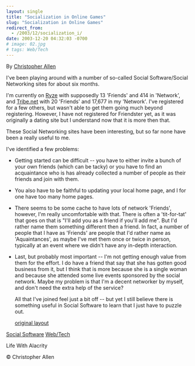 ```yaml
---
layout: single
title: "Socialization in Online Games"
slug: "Socialization in Online Games"
redirect_from:
  - /2003/12/socialization_i/
date: 2003-12-20 04:32:03 -0700
# image: 02.jpg
# tags: Web/Tech
---
```


By [Christopher Allen](/about)

I've been playing around with a number of so-called Social Software/Social Networking sites for about six months.

I'm currently on [Ryze](http://new.ryze.com/view.php?who=ChristopherA) with supposedly 13 'Friends' and 414 in 'Network', and [Tribe.net](http://cluster.tribe.net/tribe/servlet/template/pub%2Cpcard%2CBasics.vm?personid=ce34093a-3c72-4954-b52f-3d6bc51884af) with 20 'Friends' and 17,677 in my 'Network'. I've registered for a few others, but wasn't able to get them going much beyond registering. However, I have not registered for Friendster yet, as it was originally a dating site but I understand now that it is more then that.

These Social Networking sites have been interesting, but so far none have been a really useful to me.

I've identified a few problems:

* Getting started can be difficult -- you have to either invite a bunch of your own friends (which can be tacky) or you have to find an acquaintance who is has already collected a number of people as their friends and join with them.
    
* You also have to be faithful to updating your local home page, and I for one have too many home pages.
    
* There seems to be some cache to have lots of network 'Friends', however, I'm really uncomfortable with that. There is often a 'tit-for-tat' that goes on that is "I'll add you as a friend if you'll add me". But I'd rather name them something different then a friend. In fact, a number of people that I have as 'Friends' are people that I'd rather name as 'Aquaintances', as maybe I've met them once or twice in person, typically at an event where we didn't have any in-depth interaction.
    
* Last, but probably most important -- I'm not getting enough value from them for the effort. I do have a friend that say that she has gotten good business from it, but I think that is more because she is a single woman and because she attended some live events sponsored by the social network. Maybe my problem is that I'm a decent networker by myself, and don't need the extra help of the service?
    
    All that I've joined feel just a bit off -- but yet I still believe there is something useful in Social Software to learn that I just have to puzzle out.
    
    [original layout](/previous/2003/12/social_software.html)
    

[Social Software](/tags/social-software/) [Web/Tech](/tags/web/tech/)

Life With Alacrity

© Christopher Allen